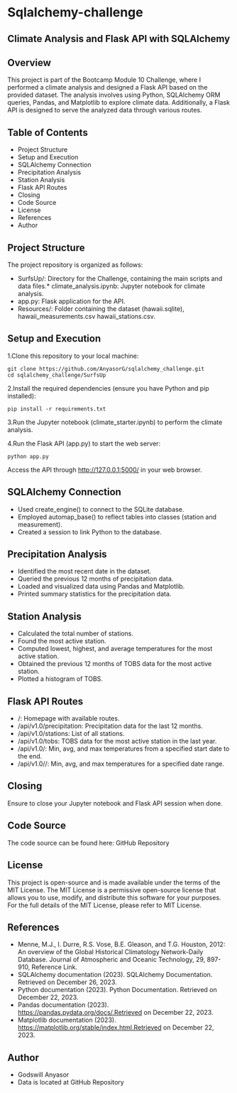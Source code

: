 # Sqlalchemy-challenge

## Climate Analysis and Flask API with SQLAlchemy

## Overview

This project is part of the Bootcamp Module 10 Challenge, where I performed a climate analysis and designed a Flask API based on the provided dataset. The analysis involves using Python, SQLAlchemy ORM queries, Pandas, and Matplotlib to explore climate data. Additionally, a Flask API is designed to serve the analyzed data through various routes.

## Table of Contents

* Project Structure
* Setup and Execution
* SQLAlchemy Connection
* Precipitation Analysis
* Station Analysis
* Flask API Routes
* Closing
* Code Source
* License
* References
* Author

## Project Structure

The project repository is organized as follows:

* SurfsUp/: Directory for the Challenge, containing the main scripts and data files.* climate_analysis.ipynb: Jupyter notebook for climate analysis.
* app.py: Flask application for the API.
* Resources/: Folder containing the dataset (hawaii.sqlite), hawaii_measurements.csv hawaii_stations.csv.

## Setup and Execution

1.Clone this repository to your local machine:

    git clone https://github.com/AnyasorG/sqlalchemy_challenge.git
    cd sqlalchemy_challenge/SurfsUp

2.Install the required dependencies (ensure you have Python and pip installed):

    pip install -r requirements.txt

3.Run the Jupyter notebook (climate_starter.ipynb) to perform the climate analysis.

4.Run the Flask API (app.py) to start the web server:

    python app.py
Access the API through http://127.0.0.1:5000/ in your web browser.

## SQLAlchemy Connection

* Used create_engine() to connect to the SQLite database.
* Employed automap_base() to reflect tables into classes (station and measurement).
* Created a session to link Python to the database.

## Precipitation Analysis

* Identified the most recent date in the dataset.
* Queried the previous 12 months of precipitation data.
* Loaded and visualized data using Pandas and Matplotlib.
* Printed summary statistics for the precipitation data.

## Station Analysis

* Calculated the total number of stations.
* Found the most active station.
* Computed lowest, highest, and average temperatures for the most active station.
* Obtained the previous 12 months of TOBS data for the most active station.
* Plotted a histogram of TOBS.

## Flask API Routes

* /: Homepage with available routes.
* /api/v1.0/precipitation: Precipitation data for the last 12 months.
* /api/v1.0/stations: List of all stations.
* /api/v1.0/tobs: TOBS data for the most active station in the last year.
* /api/v1.0/<start>: Min, avg, and max temperatures from a specified start date to the end.
* /api/v1.0/<start>/<end>: Min, avg, and max temperatures for a specified date range.
  
## Closing

Ensure to close your Jupyter notebook and Flask API session when done.

## Code Source

The code source can be found here: GitHub Repository

## License

This project is open-source and is made available under the terms of the MIT License. The MIT License is a permissive open-source license that allows you to use, modify, and distribute this software for your purposes. For the full details of the MIT License, please refer to MIT License.

## References

* Menne, M.J., I. Durre, R.S. Vose, B.E. Gleason, and T.G. Houston, 2012: An overview of the Global Historical Climatology Network-Daily Database. Journal of Atmospheric and Oceanic Technology, 29, 897-910, Reference Link.
* SQLAlchemy documentation (2023). SQLAlchemy Documentation. Retrieved on December 26, 2023.
* Python documentation (2023). Python Documentation. Retrieved on December 22, 2023.
* Pandas documentation (2023). https://pandas.pydata.org/docs/.Retrieved on December 22, 2023.
* Matplotlib documentation (2023). https://matplotlib.org/stable/index.html.Retrieved on December 22, 2023.

## Author

* Godswill Anyasor
* Data is located at GitHub Repository

